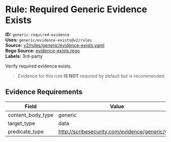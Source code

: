 # Rule: Required Generic Evidence Exists  
**ID:** `generic-required-evidence`  
**Uses:** `generic/evidence-exists@v2/rules`  
**Source:** [v2/rules/generic/evidence-exists.yaml](https://github.com/scribe-public/sample-policies/v2/rules/generic/evidence-exists.yaml)  
**Rego Source:** [evidence-exists.rego](https://github.com/scribe-public/sample-policies/v2/rules/generic/evidence-exists.rego)  
**Labels:** 3rd-party  

Verify required evidence exists.

> Evidence for this rule **IS NOT** required by default but is recommended.


## Evidence Requirements  
| Field | Value |
|-------|-------|
| content_body_type | generic |
| target_type | data |
| predicate_type | http://scribesecurity.com/evidence/generic/v0.1 |


